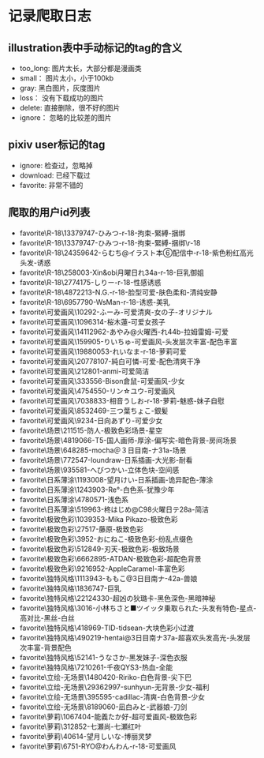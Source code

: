 # 记录爬取日志

## illustration表中手动标记的tag的含义

- too_long: 图片太长，大部分都是漫画类
- small： 图片太小，小于100kb
- gray:  黑白图片，灰度图片
- loss： 没有下载成功的图片
- delete: 直接删除，很不好的图片
- ignore： 忽略的比较差的图片

## pixiv user标记的tag

- ignore: 检查过，忽略掉
- download: 已经下载过
- favorite: 非常不错的

## 爬取的用户id列表

- favorite\R-18\13379747-ひみつ-r-18-拘束-緊縛-捆绑
- favorite\R-18\13379747-ひみつ-r-18-拘束-緊縛-捆绑\r-18
- favorite\R-18\24359642-らむち@イラスト本⑥配信中-r-18-紫色粉红高光头发-诱惑
- favorite\R-18\258003-Xin&obi月曜日れ34a-r-18-巨乳御姐
- favorite\R-18\2774175-しりー-r-18-性感诱惑
- favorite\R-18\4872213-N.G.-r-18-脸型可爱-肤色柔和-清纯安静
- favorite\R-18\6957790-WsMan-r-18-诱惑-美乳
- favorite\可爱画风\10292-ふーみ-可爱清爽-女の子-オリジナル
- favorite\可爱画风\1096314-桜木蓮-可爱女孩子
- favorite\可爱画风\14112962-あやみ@火曜西-れ44b-拉姆雷姆-可爱
- favorite\可爱画风\159905-りいちゅ-可爱画风-头发层次丰富-配色丰富
- favorite\可爱画风\19880053-れいなま-r-18-萝莉可爱
- favorite\可爱画风\20778107-純白可憐-可爱-配色清爽干净
- favorite\可爱画风\212801-anmi-可爱简洁
- favorite\可爱画风\333556-Bison倉鼠-可爱画风-少女
- favorite\可爱画风\4754550-リン☆ユウ-可爱画风
- favorite\可爱画风\7038833-相音うしお-r-18-萝莉-魅惑-妹子自慰
- favorite\可爱画风\8532469-三つ葉ちょこ-銀髪
- favorite\可爱画风\9234-日向あずり-可爱少女
- favorite\场景\211515-防人-极致色彩场景-星空
- favorite\场景\4819066-T5-国人画师-厚涂-偏写实-暗色背景-房间场景
- favorite\场景\648285-mocha＠３日目南-ナ31a-场景
- favorite\场景\772547-loundraw-日系插画-大光影-耐看
- favorite\场景\935581-へびつかい-立体色块-空间感
- favorite\日系薄涂\1193008-望月けい-日系插画-诡异配色-薄涂
- favorite\日系薄涂\1243903-Re°-白色系-犹豫少年
- favorite\日系薄涂\4780571-浅色系
- favorite\日系薄涂\519963-柊はじめ@C98火曜日テ28a-简洁
- favorite\极致色彩\1039353-Mika Pikazo-极致色彩
- favorite\极致色彩\27517-藤原-极致色彩
- favorite\极致色彩\3952-おにねこ-极致色彩-纷乱点缀色
- favorite\极致色彩\512849-刃天-极致色彩-极致场景
- favorite\极致色彩\6662895-ATDAN-极致色彩-超配色背景
- favorite\极致色彩\9216952-AppleCaramel-丰富色彩
- favorite\独特风格\1113943-ももこ@3日目南ナ-42a-兽娘
- favorite\独特风格\1836747-巨乳
- favorite\独特风格\22124330-超凶の狄璐卡-黑色深色-黑暗神秘
- favorite\独特风格\3016-小林ちさと■ツイッタ乗取られた-头发有特色-星点-高对比-黑丝-白丝
- favorite\独特风格\418969-TID-tidsean-大块色彩小过渡
- favorite\独特风格\490219-hentai@3日目南ナ37a-超喜欢头发高光-头发层次丰富-背景配色
- favorite\独特风格\52141-うなさか-黑发妹子-深色衣服
- favorite\独特风格\7210261-千夜QYS3-热血-全能
- favorite\立绘-无场景\1480420-Ririko-白色背景-尖下巴
- favorite\立绘-无场景\29362997-sunhyun-无背景-少女-福利
- favorite\立绘-无场景\395595-cadillac-清爽-白色背景-少女
- favorite\立绘-无场景\8189060-凪白みと-武器娘-刀剑
- favorite\萝莉\1067404-能義たか好-超可爱画风-极致色彩
- favorite\萝莉\312852-七瀬尚-七瀬红叶
- favorite\萝莉\40614-望月しいな-博丽灵梦
- favorite\萝莉\6751-RYO@わんわん-r-18-可爱画风
